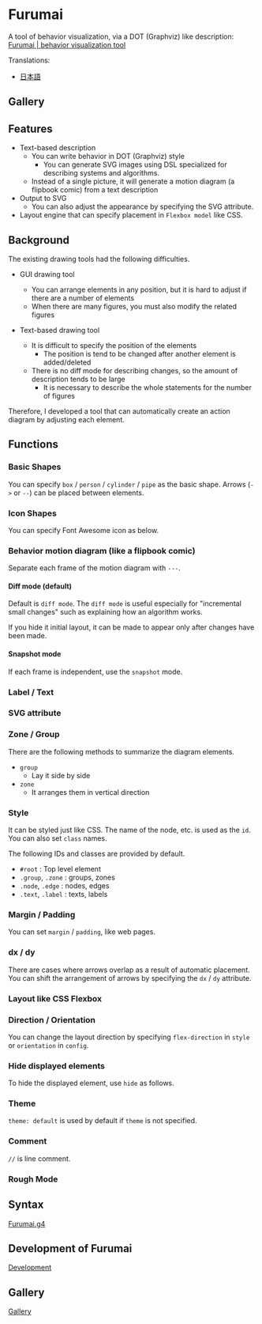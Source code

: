 # Furumai

A tool of behavior visualization, via a DOT (Graphviz) like description:
<a href="https://raiich.github.io/furumai/">Furumai | behavior visualization tool</a>

Translations:

- [日本語](README.ja.md)

## Gallery

<!-- furumai:generate examples/gallery/native-buffer.furumai -->

## Features

- Text-based description
    - You can write behavior in DOT (Graphviz) style
        - You can generate SVG images using DSL specialized for describing systems and algorithms.
    - Instead of a single picture, it will generate a motion diagram (a flipbook comic) from a text description
- Output to SVG
    - You can also adjust the appearance by specifying the SVG attribute.
- Layout engine that can specify placement in `Flexbox model` like CSS.

## Background

The existing drawing tools had the following difficulties.

- GUI drawing tool
    - You can arrange elements in any position, but it is hard to adjust if there are a number of elements
    - When there are many figures, you must also modify the related figures

- Text-based drawing tool
    - It is difficult to specify the position of the elements
        - The position is tend to be changed after another element is added/deleted
    - There is no diff mode for describing changes, so the amount of description tends to be large
        - It is necessary to describe the whole statements for the number of figures

Therefore, I developed a tool that can automatically create an action diagram by adjusting each element.

## Functions

### Basic Shapes

You can specify `box` / `person` / `cylinder` / `pipe` as the basic shape.
Arrows (`->` or `--`) can be placed between elements.

<!-- furumai:describe examples/docs/basic-shapes.furumai -->

### Icon Shapes

You can specify Font Awesome icon as below.

<!-- furumai:describe examples/docs/icon.furumai -->

### Behavior motion diagram (like a flipbook comic)

Separate each frame of the motion diagram with `---`.

#### Diff mode (default)

Default is `diff mode`.
The `diff mode` is useful especially for "incremental small changes" such as explaining how an algorithm works.

<!-- furumai:describe examples/docs/simple-animation-diff.furumai -->

If you hide it initial layout, it can be made to appear only after changes have been made.

<!-- furumai:describe examples/docs/diff-mode-box.furumai -->

#### Snapshot mode

If each frame is independent, use the `snapshot` mode.

<!-- furumai:describe examples/docs/simple-animation-snapshot.furumai -->

### Label / Text

<!-- furumai:describe examples/docs/label-text.furumai -->

### SVG attribute

<!-- furumai:describe examples/docs/svg-attributes.furumai -->

### Zone / Group

There are the following methods to summarize the diagram elements.

- `group`
    - Lay it side by side
- `zone`
    - It arranges them in vertical direction

<!-- furumai:describe examples/docs/group-zone.furumai -->

### Style

It can be styled just like CSS.
The name of the node, etc. is used as the `id`. You can also set `class` names.

The following IDs and classes are provided by default.

- `#root` : Top level element
- `.group`, `.zone` : groups, zones
- `.node`, `.edge` : nodes, edges
- `.text`, `.label` : texts, labels

<!-- furumai:describe examples/docs/css.furumai -->

### Margin / Padding

You can set `margin` / `padding`, like web pages.

<!-- furumai:describe examples/docs/margin-padding.furumai -->

### dx / dy

There are cases where arrows overlap as a result of automatic placement.
You can shift the arrangement of arrows by specifying the `dx` / `dy` attribute.

<!-- furumai:describe examples/docs/dx-dy.furumai -->

### Layout like CSS Flexbox

<!-- furumai:describe examples/docs/justify-content.furumai -->

### Direction / Orientation

You can change the layout direction by specifying `flex-direction` in `style` or `orientation` in `config`.

<!-- furumai:describe examples/docs/direction.furumai -->

<!-- furumai:describe examples/docs/orientation.furumai -->

### Hide displayed elements

To hide the displayed element, use `hide` as follows.

<!-- furumai:describe examples/docs/hide.furumai -->

### Theme

<!-- furumai:describe examples/docs/theme.furumai -->

`theme: default` is used by default if `theme` is not specified.

### Comment

`//` is line comment.

### Rough Mode

<!-- furumai:describe examples/docs/rough.furumai -->

## Syntax

[Furumai.g4](Furumai.g4)

## Development of Furumai

[Development](development.md)

## Gallery

[Gallery](gallery.md)

